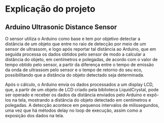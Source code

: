 # Explicação do projeto

## Arduino Ultrasonic Distance Sensor

O sensor utiliza o Arduino como base e tem por objetivo detectar a distância de um objeto que entre no raio de detecção por meio de um sensor de ultrassom, e logo após reportar tal distância ao Arduino, que em seguida processa os dados obtidos pelo sensor de modo a calcular a distância do objeto, em centímetros e polegadas, de acordo com o valor de tempo obtido pelo sensor, a partir da diferença entre o tempo de emissão da onda de ultrassom pelo sensor e o tempo de retorno do seu eco, possibilitando que a distância do objeto detectado seja determinada.

Após o cálculo, o Arduino envia os dados processados a um display LCD, que, a partir de um objeto de LCD criado pela biblioteca LiquidCrystal, pode ser operado e receber os dados da distância enviados pelo Arduino e expô-los na tela, mostrando a distância do objeto detectado em centímetros e polegadas. A detecção acontece em pequenos intervalos de milissegundos, uma vez que há métodos delay no loop de execução, assim como a exposição dos dados na tela.